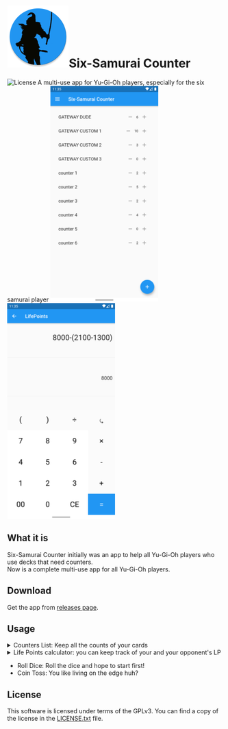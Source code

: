 # ![icon](./.github/screenshot-README/Icon.png)Six-Samurai Counter
![License](https://img.shields.io/badge/License-GPLv3-blue.svg)
A multi-use app for Yu-Gi-Oh players, especially for the six samurai player
<img src="./.github/screenshot-README/counterlist.png" style="width:50%;"> <img src="./.github/screenshot-README/lifepoints.png" style="width:50%">
## What it is

Six-Samurai Counter initially was an app to help all Yu-Gi-Oh players who use decks that need counters. <br>
Now is a complete multi-use app for all Yu-Gi-Oh players.

## Download
Get the app from [releases page](https://github.com/Ggwppino/SixSamuraiCounter/releases).

## Usage

<details><summary> Counters List: Keep all the counts of your cards</summary>
  <ul>
  <li>Press "+" button: add a counter</li>
  <li>Long Press "+" button: add a Gateway Counter (increment count 2 by 2)</li></ul>
</details>

<details><summary> Life Points calculator: you can keep track of your and your opponent's LP</summary>
 <ul><li>Long press "CE" button: reset select lifpoints player</li>
 <li>Press "⤿" button: reset all lifepoints</li></ul>
</details>

- Roll Dice: Roll the dice and hope to start first!
- Coin Toss: You like living on the edge huh?

## License

This software is licensed under terms of the GPLv3. You can find a copy of the license in the [LICENSE.txt](https://github.com/Ggwppino/SixSamuraiCounter/blob/master/LICENSE.txt) file.
